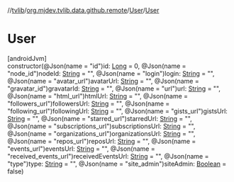 //[tvlib](../../../index.md)/[org.mjdev.tvlib.data.github.remote](../index.md)/[User](index.md)/[User](-user.md)

# User

[androidJvm]\
constructor(@Json(name = &quot;id&quot;)id: [Long](https://kotlinlang.org/api/latest/jvm/stdlib/kotlin/-long/index.html) = 0, @Json(name = &quot;node_id&quot;)nodeId: [String](https://kotlinlang.org/api/latest/jvm/stdlib/kotlin/-string/index.html) = &quot;&quot;, @Json(name = &quot;login&quot;)login: [String](https://kotlinlang.org/api/latest/jvm/stdlib/kotlin/-string/index.html) = &quot;&quot;, @Json(name = &quot;avatar_url&quot;)avatarUrl: [String](https://kotlinlang.org/api/latest/jvm/stdlib/kotlin/-string/index.html) = &quot;&quot;, @Json(name = &quot;gravatar_id&quot;)gravatarId: [String](https://kotlinlang.org/api/latest/jvm/stdlib/kotlin/-string/index.html) = &quot;&quot;, @Json(name = &quot;url&quot;)url: [String](https://kotlinlang.org/api/latest/jvm/stdlib/kotlin/-string/index.html) = &quot;&quot;, @Json(name = &quot;html_url&quot;)htmlUrl: [String](https://kotlinlang.org/api/latest/jvm/stdlib/kotlin/-string/index.html) = &quot;&quot;, @Json(name = &quot;followers_url&quot;)followersUrl: [String](https://kotlinlang.org/api/latest/jvm/stdlib/kotlin/-string/index.html) = &quot;&quot;, @Json(name = &quot;following_url&quot;)followingUrl: [String](https://kotlinlang.org/api/latest/jvm/stdlib/kotlin/-string/index.html) = &quot;&quot;, @Json(name = &quot;gists_url&quot;)gistsUrl: [String](https://kotlinlang.org/api/latest/jvm/stdlib/kotlin/-string/index.html) = &quot;&quot;, @Json(name = &quot;starred_url&quot;)starredUrl: [String](https://kotlinlang.org/api/latest/jvm/stdlib/kotlin/-string/index.html) = &quot;&quot;, @Json(name = &quot;subscriptions_url&quot;)subscriptionsUrl: [String](https://kotlinlang.org/api/latest/jvm/stdlib/kotlin/-string/index.html) = &quot;&quot;, @Json(name = &quot;organizations_url&quot;)organizationsUrl: [String](https://kotlinlang.org/api/latest/jvm/stdlib/kotlin/-string/index.html) = &quot;&quot;, @Json(name = &quot;repos_url&quot;)reposUrl: [String](https://kotlinlang.org/api/latest/jvm/stdlib/kotlin/-string/index.html) = &quot;&quot;, @Json(name = &quot;events_url&quot;)eventsUrl: [String](https://kotlinlang.org/api/latest/jvm/stdlib/kotlin/-string/index.html) = &quot;&quot;, @Json(name = &quot;received_events_url&quot;)receivedEventsUrl: [String](https://kotlinlang.org/api/latest/jvm/stdlib/kotlin/-string/index.html) = &quot;&quot;, @Json(name = &quot;type&quot;)type: [String](https://kotlinlang.org/api/latest/jvm/stdlib/kotlin/-string/index.html) = &quot;&quot;, @Json(name = &quot;site_admin&quot;)siteAdmin: [Boolean](https://kotlinlang.org/api/latest/jvm/stdlib/kotlin/-boolean/index.html) = false)
